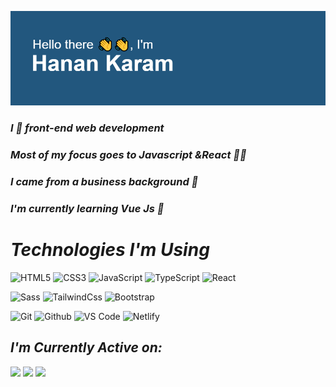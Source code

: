 ![alt text](https://github.com/Hanan-Karam/Hanan-Karam/blob/main/header.png?raw=true)

### *I 💙 front-end web development*
### *Most of my focus goes to Javascript &React 👩‍💻*
### *I came from a business background 👔*
### *I'm currently learning Vue Js 🌱*

# *Technologies I'm Using*

![HTML5](https://img.shields.io/badge/-HTML5-%23E44D27?style=flat-square&logo=html5&logoColor=ffffff)
![CSS3](https://img.shields.io/badge/-CSS3-%231572B6?style=flat-square&logo=css3)
![JavaScript](https://img.shields.io/badge/-JavaScript-%23F7DF1C?style=flat-square&logo=javascript&logoColor=000000&labelColor=%23F7DF1C&color=%23FFCE5A)
![TypeScript](https://img.shields.io/badge/-TypeScript-007ACC?style=flat-square&logo=typescript&logoColor=white)
![React](https://img.shields.io/badge/-React-%23282C34?style=flat-square&logo=react)

![Sass](https://img.shields.io/badge/-Sass-%23CC6699?style=flat-square&logo=sass&logoColor=ffffff)
![TailwindCss](https://img.shields.io/badge/-TailwindCss-%231a202c?style=flat-square&logo=tailwind-css)
![Bootstrap](https://img.shields.io/badge/-Bootstrap-%231a202c?style=flat-square&logo=bootstrap)

![Git](https://img.shields.io/badge/-Git-%23F05032?style=flat-square&logo=git&logoColor=%23ffffff)
![Github](https://img.shields.io/badge/-GitHub-000000?style=flat-square&logo=github)
![VS Code](https://img.shields.io/badge/-VSCode-%23007ACC?style=flat-square&logo=visual-studio-code)
![Netlify](https://img.shields.io/badge/-Netlify-%2300C7B7?style=flat-square&logo=netlify&logoColor=ffffff)

## *I'm Currently Active on:* 
[![](https://img.shields.io/badge/-@7nan_karam-%231DA1F2?style=flat-square&logo=twitter&logoColor=ffffff)](https://twitter.com/7nan_karam)
[![](https://img.shields.io/badge/-@Hanan_Karam-%23181717?style=flat-square&logo=github)](https://github.com/Hanan-Karam)
[![](https://img.shields.io/badge/-@Hanan_Karam-%23000000?style=flat-square&logo=linkedin)](https://www.linkedin.com/in/hanan-karam-91601512b/)
